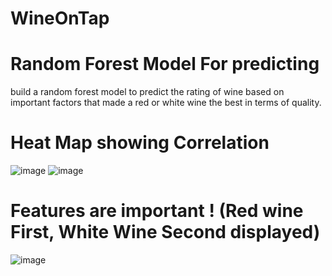 # WineOnTap

# Random Forest Model For predicting 
build a random forest model to predict the rating of wine
based on important factors that made a red or white wine the best in terms of quality.

# Heat Map showing Correlation 
![image](https://user-images.githubusercontent.com/106267420/202585106-e78c48f7-b747-47c4-9883-0b6d0b6415fe.png)
![image](https://user-images.githubusercontent.com/106267420/202585414-2a79c9c0-a989-4006-8c0c-332dae89ecc7.png)

# Features are important ! (Red wine First, White Wine Second displayed)
![image](https://user-images.githubusercontent.com/106267420/202585953-d743f81e-f808-4531-97cb-da5a06f8327b.png)



